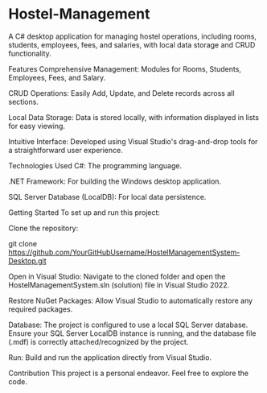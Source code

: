 # Hostel-Management
A C# desktop application for managing hostel operations, including rooms, students, employees, fees, and salaries, with local data storage and CRUD functionality.

Features
Comprehensive Management: Modules for Rooms, Students, Employees, Fees, and Salary.

CRUD Operations: Easily Add, Update, and Delete records across all sections.

Local Data Storage: Data is stored locally, with information displayed in lists for easy viewing.

Intuitive Interface: Developed using Visual Studio's drag-and-drop tools for a straightforward user experience.

Technologies Used
C#: The programming language.

.NET Framework: For building the Windows desktop application.

SQL Server Database (LocalDB): For local data persistence.

Getting Started
To set up and run this project:

Clone the repository:

git clone https://github.com/YourGitHubUsername/HostelManagementSystem-Desktop.git

Open in Visual Studio:
Navigate to the cloned folder and open the HostelManagementSystem.sln (solution) file in Visual Studio 2022.

Restore NuGet Packages: Allow Visual Studio to automatically restore any required packages.

Database: The project is configured to use a local SQL Server database. Ensure your SQL Server LocalDB instance is running, and the database file (.mdf) is correctly attached/recognized by the project.

Run: Build and run the application directly from Visual Studio.

Contribution
This project is a personal endeavor. Feel free to explore the code.
